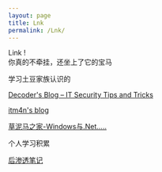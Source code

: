 ```yaml
---
layout: page
title: Lnk
permalink: /Lnk/
---
```


<div class="man-title">
  Link !
</div> 
<div class="manual manual-title">
  你真的不牵挂，还坐上了它的宝马
</div>
<div class="manual-content">
</div>


学习土豆家族认识的	<br />

<a href="https://decoder.cloud/">Decoder's Blog – IT Security Tips and Tricks</a> 	<br/>

<a href="https://itm4n.github.io/">itm4n's blog</a> 	<br/>

<a href="https://www.zcgonvh.com/">草泥马之家-Windows与.Net..... </a> <br />





个人学习积累

<a href="https://p001water.gitbook.io/hou-shen-tou-shou-shu-shi/">后渗透笔记 </a> <br />
